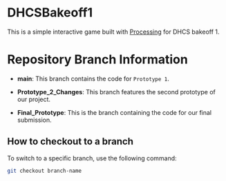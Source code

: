 # DHCSBakeoff1

This is a simple interactive game built with [Processing](https://processing.org/) for DHCS bakeoff 1. 

# Repository Branch Information

- **main**: This branch contains the code for `Prototype 1`.
  
- **Prototype_2_Changes**: This branch features the second prototype of our project.

- **Final_Prototype**: This is the branch containing the code for our final submission.

## How to checkout to a branch

To switch to a specific branch, use the following command:

```bash
git checkout branch-name
